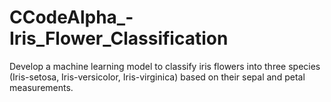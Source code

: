 # CCodeAlpha_-Iris_Flower_Classification
Develop a machine learning model to classify iris flowers into three species (Iris-setosa, Iris-versicolor, Iris-virginica) based on their sepal and petal measurements.
